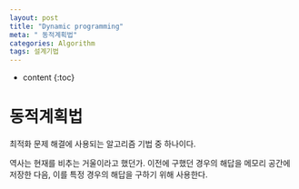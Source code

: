 ```yaml
---
layout: post
title: "Dynamic programming"
meta: " 동적계획법"
categories: Algorithm
tags: 설계기법
---
```




* content
{:toc}
# 동적계획법

최적화 문제 해결에 사용되는 알고리즘 기법 중 하나이다. 

역사는 현재를 비추는 거울이라고 했던가. 이전에 구했던 경우의 해답을 메모리 공간에 저장한 다음, 이를 특정 경우의 해답을 구하기 위해 사용한다.

